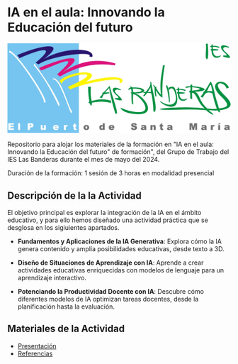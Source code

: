 # IA en el aula: Innovando la Educación del futuro

<p align="center">
  <img src="assets/logoIES.jpeg" alt="Cover IA en el aula">
</p>

Repositorio para alojar los materiales  de la formación en "IA en el aula: Innovando la Educación del futuro" de formación", del Grupo de Trabajo del IES Las Banderas durante el mes de mayo del 2024.

Duración de la formación: 1 sesión de 3 horas en modalidad presencial

## Descripción de la la Actividad

El objetivo principal es explorar la integración de la IA en el ámbito educativo, y para ello hemos diseñado una actividad práctica que se desglosa en los sigiuientes apartados.

- **Fundamentos y Aplicaciones de la IA Generativa**: Explora cómo la IA genera contenido y amplía posibilidades educativas, desde texto a 3D.

- **Diseño de Situaciones de Aprendizaje con IA**: Aprende a crear actividades educativas enriquecidas con modelos de lenguaje para un aprendizaje interactivo.

- **Potenciando la Productividad Docente con IA**: Descubre cómo diferentes modelos de IA optimizan tareas docentes, desde la planificación hasta la evaluación.


## Materiales de la Actividad

* [Presentación](https://0xmrivas.github.io/formacion-profesorado-IA-IES-las-banderas/slides/)
* [Referencias](https://0xmrivas.github.io/formacion-profesorado-IA-IES-las-banderas/referencias/)
